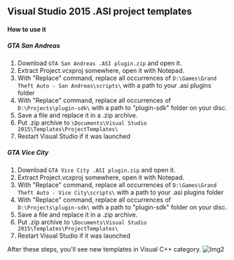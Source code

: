 ## Visual Studio 2015 .ASI project templates
#### How to use it
##### GTA San Andreas
1. Download `GTA San Andreas .ASI plugin.zip` and open it.
2. Extract Project.vcxproj somewhere, open it with Notepad.
3. With "Replace" command, replace all occurrences of `D:\Games\Grand Theft Auto - San Andreas\scripts\` with a path to your .asi plugins folder
4. With "Replace" command, replace all occurrences of `D:\Projects\plugin-sdk\` with a path to "plugin-sdk" folder on your disc.
5. Save a file and replace it in a .zip archive.
6. Put .zip archive to `\Documents\Visual Studio 2015\Templates\ProjectTemplates\`
7. Restart Visual Studio if it was launched

##### GTA Vice City
1. Download `GTA Vice City .ASI plugin.zip` and open it.
2. Extract Project.vcxproj somewhere, open it with Notepad.
3. With "Replace" command, replace all occurrences of `D:\Games\Grand Theft Auto - Vice City\scripts\` with a path to your .asi plugins folder
4. With "Replace" command, replace all occurrences of `D:\Projects\plugin-sdk\` with a path to "plugin-sdk" folder on your disc.
5. Save a file and replace it in a .zip archive.
6. Put .zip archive to `\Documents\Visual Studio 2015\Templates\ProjectTemplates\`
7. Restart Visual Studio if it was launched

After these steps, you'll see new templates in Visual C++ category.
![Img2](http://i.imgur.com/IvCu70y.png)
